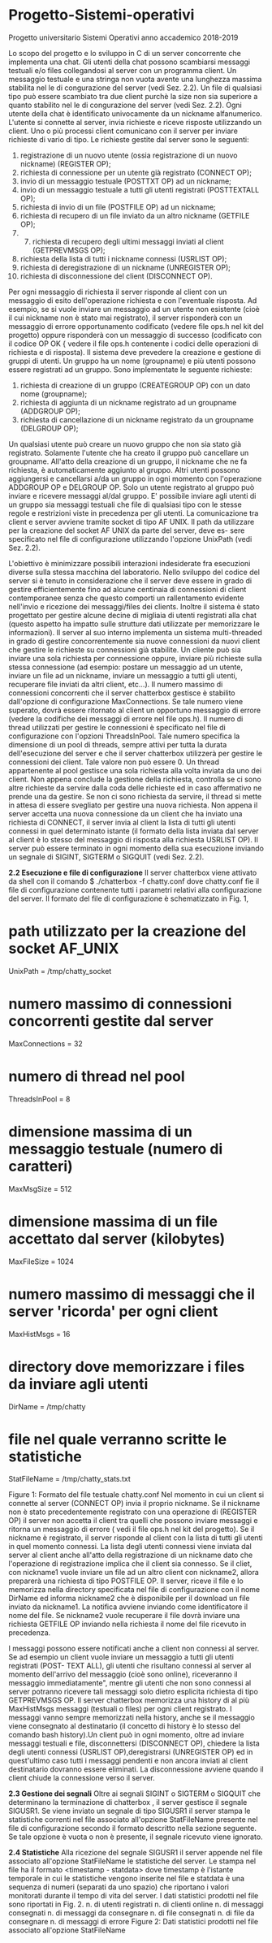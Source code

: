 # Progetto-Sistemi-operativi
Progetto universitario Sistemi Operativi anno accademico 2018-2019


Lo scopo del progetto e lo sviluppo in C di un server concorrente che implementa una chat. Gli utenti della chat possono scambiarsi messaggi testuali e/o files collegandosi al server con un programma client. Un messaggio testuale e una stringa non vuota avente una lunghezza massima stabilita nel le di congurazione del server (vedi Sez. 2.2). Un file di qualsiasi tipo può essere scambiato tra due client purchè la size non sia superiore a quanto stabilito nel le di congurazione del server (vedi Sez. 2.2). Ogni utente della chat è identificato univocamente da un nickname alfanumerico. L'utente si connette al server, invia richieste e riceve risposte utilizzando un client. Uno o più processi client comunicano con il server per inviare richieste di vario di tipo. Le richieste gestite dal server sono le seguenti:


1. registrazione di un nuovo utente (ossia registrazione di un nuovo nickname) (REGISTER OP);
2. richiesta di connessione per un utente già registrato (CONNECT OP);
3. invio di un messaggio testuale (POSTTXT OP) ad un nickname;
4. invio di un messaggio testuale a tutti gli utenti registrati (POSTTEXTALL OP);
5. richiesta di invio di un file (POSTFILE OP) ad un nickname;
6. richiesta di recupero di un file inviato da un altro nickname (GETFILE OP);
7. 7. richiesta di recupero degli ultimi messaggi inviati al client (GETPREVMSGS OP);
8. richiesta della lista di tutti i nickname connessi (USRLIST OP);
9. richiesta di deregistrazione di un nickname (UNREGISTER OP);
10. richiesta di disconnessione del client (DISCONNECT OP).


Per ogni messaggio di richiesta il server risponde al client con un messaggio di esito dell'operazione richiesta e con l'eventuale risposta. Ad esempio, se si vuole inviare un messaggio ad un utente non esistente (cioè il cui nickname non è stato mai registrato), il server risponderà con un messaggio di errore opportunamento codificato (vedere file ops.h nel kit del progetto) oppure risponderà con un messaggio di successo (codificato con il codice OP OK { vedere il file ops.h contenente i codici delle operazioni di richiesta e di risposta). Il sistema deve prevedere la creazione e gestione di gruppi di utenti. Un gruppo ha un nome (groupname) e più utenti possono essere registrati ad un gruppo. Sono implementate le seguente richieste:

1. richiesta di creazione di un gruppo (CREATEGROUP OP) con un dato nome (groupname);
2. richiesta di aggiunta di un nickname registrato ad un groupname (ADDGROUP OP);
3. richiesta di cancellazione di un nickname registrato da un groupname (DELGROUP OP);

Un qualsiasi utente può creare un nuovo gruppo che non sia stato già registrato. Solamente l'utente che ha creato il gruppo può cancellare un groupname. All'atto della creazione di un gruppo, il nickname che ne fa richiesta, è automaticamente aggiunto al gruppo. Altri utenti possono aggiungersi e cancellarsi a/da un gruppo in
ogni momento con l'operazione ADDGROUP OP e DELGROUP OP. Solo un utente registrato al gruppo può inviare e ricevere messaggi al/dal gruppo. E' possibile inviare agli utenti di un gruppo sia messaggi testuali che file di qualsiasi tipo con le stesse regole e restrizioni viste in precedenza per gli utenti.
La comunicazione tra client e server avviene tramite socket di tipo AF UNIX. Il path da utilizzare per la creazione del socket AF UNIX da parte del server, deve es-
sere specificato nel file di configurazione utilizzando l'opzione UnixPath (vedi Sez. 2.2).

L'obiettivo è minimizzare possibili interazioni indesiderate fra esecuzioni diverse sulla stessa macchina del laboratorio. Nello sviluppo del codice del server si è tenuto in considerazione che il server deve essere in grado di gestire efficientemente fino ad alcune centinaia di connessioni di client contemporanee senza che questo comporti un rallentamento evidente nell'invio e ricezione dei messaggi/files dei clients. Inoltre il sistema è stato progettato per gestire alcune decine di migliaia di utenti registrati alla chat (questo aspetto ha impatto sulle strutture dati utilizzate per memorizzare le informazioni).
Il server al suo interno implementa un sistema multi-threaded in grado di gestire concorrentemente sia nuove connessioni da nuovi client che gestire le richieste su connessioni già stabilite. Un cliente può sia inviare una sola richiesta per connessione oppure, inviare più richieste sulla stessa connessione (ad esempio: postare un messaggio ad un utente, inviare un file ad un nickname, inviare un messaggio a tutti gli utenti, recuperare file inviati da altri client, etc...). Il numero massimo di connessioni concorrenti che il server chatterbox gestisce è stabilito dall'opzione di configurazione MaxConnections. Se tale numero viene superato, dovrà essere ritornato al client un opportuno messaggio di errore (vedere la codifiche dei messaggi di errore nel file ops.h). Il numero di thread utilizzati per gestire le connessioni è specificato nel file di configurazione con l'opzioni ThreadsInPool. Tale numero specifica la dimensione di un pool di threads, sempre attivi per tutta la durata dell'esecuzione del server e che il server chatterbox utilizzerà per gestire le connessioni dei client. Tale valore non può essere 0.
Un thread appartenente al pool gestisce una sola richiesta alla volta inviata da uno dei client. Non appena conclude la gestione della richiesta, controlla se ci sono
altre richieste da servire dalla coda delle richieste ed in caso affermativo ne prende una da gestire. Se non ci sono richiesta da servire, il thread si mette in attesa di essere svegliato per gestire una nuova richiesta.
Non appena il server accetta una nuova connessione da un client che ha inviato una richiesta di CONNECT, il server invia al client la lista di tutti gli utenti connessi in quel determinato istante (il formato della lista inviata dal server al client è lo stesso del messaggio di risposta alla richiesta USRLIST OP).
Il server può essere terminato in ogni momento della sua esecuzione inviando un segnale di SIGINT, SIGTERM o SIGQUIT (vedi Sez. 2.2).

**2.2 Esecuzione e file di configurazione**
Il server chatterbox viene attivato da shell con il comando
$ ./chatterbox -f chatty.conf
dove chatty.conf fie il file di configurazione contenente tutti i parametri relativi alla configurazione del server. Il formato del file di configurazione è schematizzato in Fig. 1,
# path utilizzato per la creazione del socket AF_UNIX
UnixPath = /tmp/chatty_socket
# numero massimo di connessioni concorrenti gestite dal server
MaxConnections = 32
# numero di thread nel pool
ThreadsInPool = 8
# dimensione massima di un messaggio testuale (numero di caratteri)
MaxMsgSize = 512
# dimensione massima di un file accettato dal server (kilobytes)
MaxFileSize = 1024
# numero massimo di messaggi che il server 'ricorda' per ogni client
MaxHistMsgs = 16
# directory dove memorizzare i files da inviare agli utenti
DirName = /tmp/chatty
# file nel quale verranno scritte le statistiche
StatFileName = /tmp/chatty_stats.txt

Figure 1: Formato del file testuale chatty.conf
Nel momento in cui un client si connette al server (CONNECT OP) invia il proprio nickname. Se il nickname non è stato precedentemente registrato con una operazione di
(REGISTER OP) il server non accetta il client tra quelli che possono inviare messaggi e ritorna un messaggio di errore ( vedi il file ops.h nel kit del progetto). Se il nickname è registrato, il server risponde al client con la lista di tutti gli utenti in quel momento connessi. La lista degli utenti connessi viene inviata dal server al client anche all'atto della registrazione di un nickname dato che l'operazione di registrazione implica che il client sia connesso. Se il cliet, con nickname1 vuole inviare un file ad un altro client con nickname2, allora preparerà una richiesta di tipo POSTFILE OP. Il server, riceve il file e lo memorizza nella directory specificata nel file di configurazione con il nome DirName ed informa nickname2 che è disponibile per il download un file inviato da nickname1. La notifica avviene inviando come identificatore il nome del file. Se nickname2 vuole recuperare il file dovrà inviare una richiesta GETFILE OP inviando nella richiesta il nome del file ricevuto in precedenza.

I messaggi possono essere notificati anche a client non connessi al server. Se ad esempio un client vuole inviare un messaggio a tutti gli utenti registrati (POST-
TEXT ALL), gli utenti che risultano connessi al server al momento dell'arrivo del messaggio (cioè sono online), riceveranno il messaggio immediatamente", mentre gli
utenti che non sono connessi al server potranno ricevere tali messaggi solo dietro esplicita richiesta di tipo GETPREVMSGS OP. Il server chatterbox memorizza una history di al più MaxHistMsgs messaggi (testuali o files) per ogni client registrato. I messaggi vanno sempre memorizzati nella history, anche se il messaggio viene consegnato al destinatario (il concetto di history è lo stesso del comando bash history).Un client può in ogni momento, oltre ad inviare messaggi testuali e file, disconnettersi (DISCONNECT OP), chiedere la lista degli utenti connessi (USRLIST OP),deregistrarsi (UNREGISTER OP) ed in quest'ultimo caso tutti i messaggi pendenti
e non ancora inviati al client destinatario dovranno essere eliminati. La disconnessione avviene quando il client chiude la connessione verso il server.

**2.3 Gestione dei segnali**
Oltre ai segnali SIGINT o SIGTERM o SIGQUIT che determinano la terminazione di chatterbox , il server gestisce il segnale SIGUSR1. Se viene inviato un segnale di tipo
SIGUSR1 il server stampa le statistiche correnti nel file associato all'opzione StatFileName presente nel file di configurazione secondo il formato descritto nella sezione seguente. Se tale opzione è vuota o non è presente, il segnale ricevuto viene ignorato.

**2.4 Statistiche**
Alla ricezione del segnale SIGUSR1 il server appende nel file associato all'opzione StatFileName le statistiche del server. Le stampa nel file ha il formato
<timestamp - statdata> dove timestamp è l'istante temporale in cui le statistiche vengono inserite nel file e statdata è una sequenza di numeri (separati da uno spazio) che riportano i valori monitorati durante il tempo di vita del server. I dati statistici prodotti nel file sono riportati in Fig. 2.
n. di utenti registrati
n. di clienti online
n. di messaggi consegnati
n. di messaggi da consegnare
n. di file consegnati
n. di file da consegnare
n. di messaggi di errore
Figure 2: Dati statistici prodotti nel file associato all'opzione StatFileName
